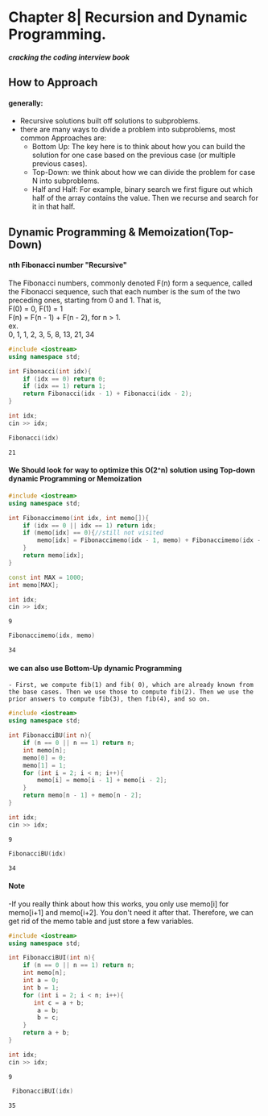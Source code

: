 # Chapter 8| Recursion and Dynamic Programming.

##### cracking the coding interview book

## How to Approach

#### generally:

- Recursive solutions built off solutions to subproblems.
- there are many ways to divide a problem into subproblems, most common Approaches are:
  - Bottom Up: The key here is to think about how you can build the solution for one case based on the previous case (or multiple previous cases).
  - Top-Down: we think about how we can divide the problem for case N into subproblems.
  - Half and Half: For example, binary search we first figure out which half of the array contains the value. Then we recurse and search for it in that half.

## Dynamic Programming & Memoization(Top-Down)

#### nth Fibonacci number "Recursive"

The Fibonacci numbers, commonly denoted F(n) form a sequence, called the Fibonacci sequence, such that each number is the sum of the two preceding ones, starting from 0 and 1. That is,
<br>
F(0) = 0, F(1) = 1
<br>
F(n) = F(n - 1) + F(n - 2), for n > 1.
<br>
ex.
<br>
0, 1, 1, 2, 3, 5, 8, 13, 21, 34

```c++
#include <iostream>
using namespace std;
```

```c++
int Fibonacci(int idx){
    if (idx == 0) return 0;
    if (idx == 1) return 1;
    return Fibonacci(idx - 1) + Fibonacci(idx - 2);
}

```

```c++
int idx;
cin >> idx;
```

```c++
Fibonacci(idx)
```

    21

#### We Should look for way to optimize this O(2^n) solution using Top-down dynamic Programming or Memoization

```c++
#include <iostream>
using namespace std;
```

```c++
int Fibonaccimemo(int idx, int memo[]){
    if (idx == 0 || idx == 1) return idx;
    if (memo[idx] == 0){//still not visited
        memo[idx] = Fibonaccimemo(idx - 1, memo) + Fibonaccimemo(idx - 2, memo);
    }
    return memo[idx];
}
```

```c++
const int MAX = 1000;
int memo[MAX];
```

```c++
int idx;
cin >> idx;
```

    9

```c++
Fibonaccimemo(idx, memo)
```

    34

#### we can also use Bottom-Up dynamic Programming

    - First, we compute fib(1) and fib( 0), which are already known from the base cases. Then we use those to compute fib(2). Then we use the prior answers to compute fib(3), then fib(4), and so on.

```c++
#include <iostream>
using namespace std;
```

```c++
int FibonacciBU(int n){
    if (n == 0 || n == 1) return n;
    int memo[n];
    memo[0] = 0;
    memo[1] = 1;
    for (int i = 2; i < n; i++){
        memo[i] = memo[i - 1] + memo[i - 2];
    }
    return memo[n - 1] + memo[n - 2];
}
```

```c++
int idx;
cin >> idx;
```

    9

```c++
FibonacciBU(idx)
```

    34

#### Note

-If you really think about how this works, you only use memo[i] for memo[i+1] and memo[i+2]. You don't need it after that. Therefore, we can get rid of the memo table and just store a few variables.

```c++
#include <iostream>
using namespace std;
```

```c++
int FibonacciBUI(int n){
    if (n == 0 || n == 1) return n;
    int memo[n];
    int a = 0;
    int b = 1;
    for (int i = 2; i < n; i++){
       int c = a + b;
        a = b;
        b = c;
    }
    return a + b;
}
```

```c++
int idx;
cin >> idx;
```

    9

```c++
 FibonacciBUI(idx)
```

    35
